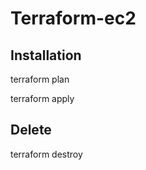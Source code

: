 # Terraform-ec2

## Installation

terraform plan

terraform apply

## Delete

terraform destroy
```
